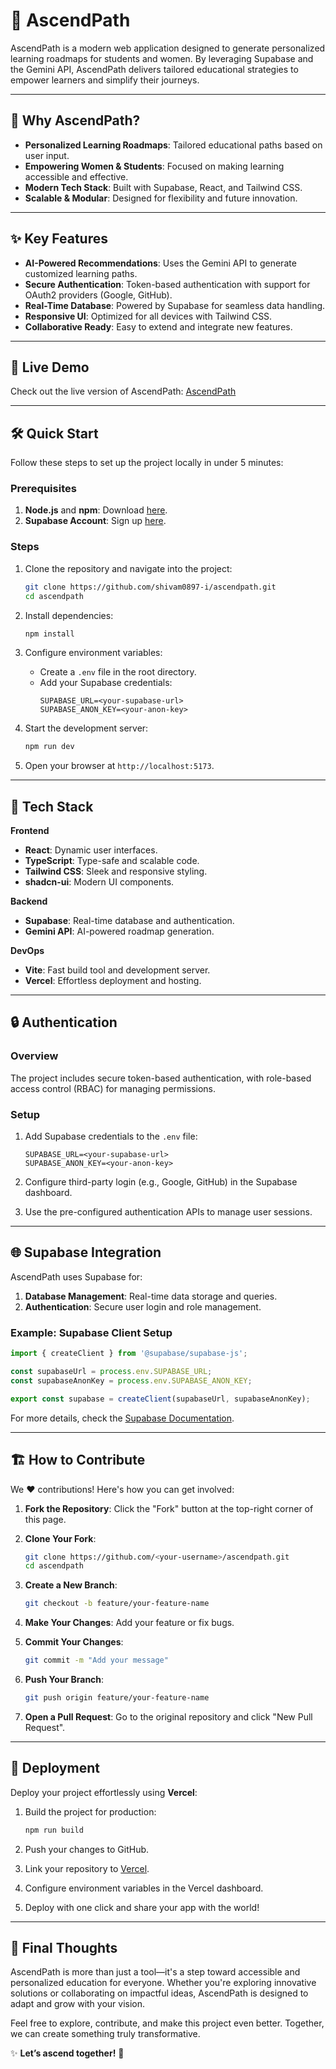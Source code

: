 # 🚀 AscendPath

AscendPath is a modern web application designed to generate personalized learning roadmaps for students and women. By leveraging Supabase and the Gemini API, AscendPath delivers tailored educational strategies to empower learners and simplify their journeys.

---

## 🌟 Why AscendPath?

- **Personalized Learning Roadmaps**: Tailored educational paths based on user input.
- **Empowering Women & Students**: Focused on making learning accessible and effective.
- **Modern Tech Stack**: Built with Supabase, React, and Tailwind CSS.
- **Scalable & Modular**: Designed for flexibility and future innovation.

---

## ✨ Key Features

- **AI-Powered Recommendations**: Uses the Gemini API to generate customized learning paths.
- **Secure Authentication**: Token-based authentication with support for OAuth2 providers (Google, GitHub).
- **Real-Time Database**: Powered by Supabase for seamless data handling.
- **Responsive UI**: Optimized for all devices with Tailwind CSS.
- **Collaborative Ready**: Easy to extend and integrate new features.

---

## 🚀 Live Demo

Check out the live version of AscendPath: [AscendPath](https://ascendpath.vercel.app)

---

## 🛠️ Quick Start

Follow these steps to set up the project locally in under 5 minutes:

### Prerequisites
1. **Node.js** and **npm**: Download [here](https://nodejs.org/).
2. **Supabase Account**: Sign up [here](https://supabase.com/).

### Steps
1. Clone the repository and navigate into the project:
   ```sh
   git clone https://github.com/shivam0897-i/ascendpath.git
   cd ascendpath
   ```

2. Install dependencies:
   ```sh
   npm install
   ```

3. Configure environment variables:
   - Create a `.env` file in the root directory.
   - Add your Supabase credentials:
     ```env
     SUPABASE_URL=<your-supabase-url>
     SUPABASE_ANON_KEY=<your-anon-key>
     ```

4. Start the development server:
   ```sh
   npm run dev
   ```

5. Open your browser at `http://localhost:5173`.

---

## 🧰 Tech Stack

**Frontend**
- **React**: Dynamic user interfaces.
- **TypeScript**: Type-safe and scalable code.
- **Tailwind CSS**: Sleek and responsive styling.
- **shadcn-ui**: Modern UI components.

**Backend**
- **Supabase**: Real-time database and authentication.
- **Gemini API**: AI-powered roadmap generation.

**DevOps**
- **Vite**: Fast build tool and development server.
- **Vercel**: Effortless deployment and hosting.

---

## 🔒 Authentication

### Overview
The project includes secure token-based authentication, with role-based access control (RBAC) for managing permissions.

### Setup
1. Add Supabase credentials to the `.env` file:
   ```env
   SUPABASE_URL=<your-supabase-url>
   SUPABASE_ANON_KEY=<your-anon-key>
   ```

2. Configure third-party login (e.g., Google, GitHub) in the Supabase dashboard.

3. Use the pre-configured authentication APIs to manage user sessions.

---

## 🌐 Supabase Integration

AscendPath uses Supabase for:
1. **Database Management**: Real-time data storage and queries.
2. **Authentication**: Secure user login and role management.

### Example: Supabase Client Setup
```typescript
import { createClient } from '@supabase/supabase-js';

const supabaseUrl = process.env.SUPABASE_URL;
const supabaseAnonKey = process.env.SUPABASE_ANON_KEY;

export const supabase = createClient(supabaseUrl, supabaseAnonKey);
```

For more details, check the [Supabase Documentation](https://supabase.com/docs).

---

## 🏗️ How to Contribute

We ❤️ contributions! Here's how you can get involved:

1. **Fork the Repository**:
   Click the "Fork" button at the top-right corner of this page.

2. **Clone Your Fork**:
   ```sh
   git clone https://github.com/<your-username>/ascendpath.git
   cd ascendpath
   ```

3. **Create a New Branch**:
   ```sh
   git checkout -b feature/your-feature-name
   ```

4. **Make Your Changes**:
   Add your feature or fix bugs.

5. **Commit Your Changes**:
   ```sh
   git commit -m "Add your message"
   ```

6. **Push Your Branch**:
   ```sh
   git push origin feature/your-feature-name
   ```

7. **Open a Pull Request**:
   Go to the original repository and click "New Pull Request".

---

## 🏁 Deployment

Deploy your project effortlessly using **Vercel**:

1. Build the project for production:
   ```sh
   npm run build
   ```

2. Push your changes to GitHub.

3. Link your repository to [Vercel](https://vercel.com/).

4. Configure environment variables in the Vercel dashboard.

5. Deploy with one click and share your app with the world!

---

## 🎉 Final Thoughts

AscendPath is more than just a tool—it's a step toward accessible and personalized education for everyone. Whether you're exploring innovative solutions or collaborating on impactful ideas, AscendPath is designed to adapt and grow with your vision.

Feel free to explore, contribute, and make this project even better. Together, we can create something truly transformative.

✨ **Let’s ascend together!** 🚀